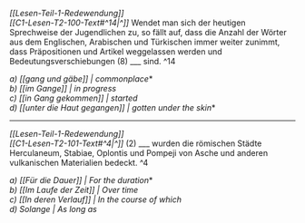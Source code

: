 *[[Lesen-Teil-1-Redewendung]]*  
*[[C1-Lesen-T2-100-Text#^14|^]]* Wendet man sich der heutigen Sprechweise der Jugendlichen zu, so fällt auf, dass die Anzahl der Wörter aus dem Englischen, Arabischen und Türkischen immer weiter zunimmt, dass Präpositionen und Artikel weggelassen werden und Bedeutungsverschiebungen (8) ___ sind. ^14

*a) [[gang und gäbe]] | commonplace**  
*b) [[im Gange]] | in progress*  
*c) [[in Gang gekommen]] | started*  
*d) [[unter die Haut gegangen]] | gotten under the skin**


---

*[[Lesen-Teil-1-Redewendung]]*  
*[[C1-Lesen-T2-101-Text#^4|^]]* (2) ___ wurden die römischen Städte Herculaneum, Stabiae, Oplontis und Pompeji von Asche und anderen vulkanischen Materialien bedeckt. ^4

*a) [[Für die Dauer]] | For the duration**  
*b) [[Im Laufe der Zeit]] | Over time*  
*c) [[In deren Verlauf]] | In the course of which*  
*d) Solange | As long as*



